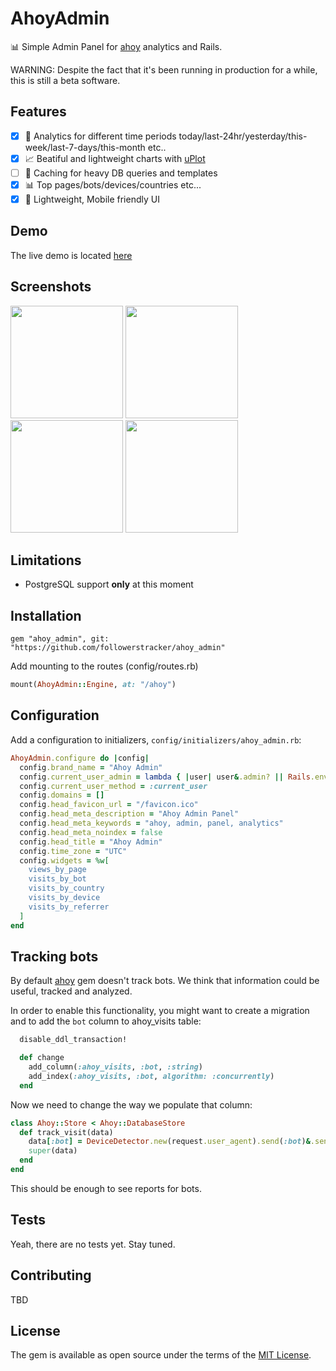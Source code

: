 # AhoyAdmin

:bar_chart: Simple Admin Panel for [ahoy](https://github.com/ankane/ahoy) analytics and Rails.

WARNING: Despite the fact that it's been running in production for a while, this is still a beta software.

## Features

- [x] :date: Analytics for different time periods today/last-24hr/yesterday/this-week/last-7-days/this-month etc..
- [x] :chart_with_upwards_trend: Beatiful and lightweight charts with [uPlot](https://github.com/leeoniya/uPlot)
- [ ] :muscle: Caching for heavy DB queries and templates
- [x] :bar_chart: Top pages/bots/devices/countries etc...
- [x] :speedboat: Lightweight, Mobile friendly UI

## Demo

The live demo is located [here](https://followerstracker.com/site-stats)

## Screenshots

<img src="https://user-images.githubusercontent.com/86723496/129568055-846241f2-5932-4db7-bbef-82783ca380cb.png" width="180"> <img src="https://user-images.githubusercontent.com/86723496/129568104-8846e395-c189-48e8-81a0-b8a23ea8035a.png" width="180"> <img src="https://user-images.githubusercontent.com/86723496/129568127-dc06a34d-4eb8-47dd-9eec-22ae4ba6fabe.png" width="180"> <img src="https://user-images.githubusercontent.com/86723496/129568294-df674694-6c25-4d7a-9477-042ba23cabc9.png" width="180">

## Limitations

* PostgreSQL support **only** at this moment

## Installation

```Gemfile
gem "ahoy_admin", git: "https://github.com/followerstracker/ahoy_admin"
```

Add mounting to the routes (config/routes.rb)

```ruby
mount(AhoyAdmin::Engine, at: "/ahoy")
```

## Configuration

Add a configuration to initializers, `config/initializers/ahoy_admin.rb`:

```ruby
AhoyAdmin.configure do |config|
  config.brand_name = "Ahoy Admin"
  config.current_user_admin = lambda { |user| user&.admin? || Rails.env.development? }
  config.current_user_method = :current_user
  config.domains = []
  config.head_favicon_url = "/favicon.ico"
  config.head_meta_description = "Ahoy Admin Panel"
  config.head_meta_keywords = "ahoy, admin, panel, analytics"
  config.head_meta_noindex = false
  config.head_title = "Ahoy Admin"
  config.time_zone = "UTC"
  config.widgets = %w[
    views_by_page
    visits_by_bot
    visits_by_country
    visits_by_device
    visits_by_referrer
  ]
end
```

## Tracking bots

By default [ahoy](https://github.com/ankane/ahoy) gem doesn't track bots. We think that information could be useful, tracked and analyzed.

In order to enable this functionality, you might want to create a migration and to add the `bot` column to ahoy_visits table:

```ruby
  disable_ddl_transaction!

  def change
    add_column(:ahoy_visits, :bot, :string)
    add_index(:ahoy_visits, :bot, algorithm: :concurrently)
  end
```

Now we need to change the way we populate that column:

```ruby
class Ahoy::Store < Ahoy::DatabaseStore
  def track_visit(data)
    data[:bot] = DeviceDetector.new(request.user_agent).send(:bot)&.send(:regex_meta).try(:[], :name)
    super(data)
  end
end
```

This should be enough to see reports for bots.

## Tests

Yeah, there are no tests yet. Stay tuned.

## Contributing

TBD

## License

The gem is available as open source under the terms of the [MIT License](https://opensource.org/licenses/MIT).
